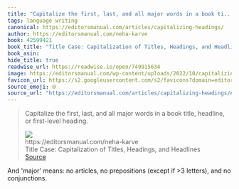 ```yaml
---
title: "Capitalize the first, last, and all major words in a book ti..."
tags: language writing
canonical: https://editorsmanual.com/articles/capitalizing-headings/
author: https://editorsmanual.com/neha-karve
book: 42599421
book_title: "Title Case: Capitalization of Titles, Headings, and Headlines"
book_asin: 
hide_title: true
readwise_url: https://readwise.io/open/749915634
image: https://editorsmanual.com/wp-content/uploads/2022/10/capitalizing-headings-2-media-1200x675.webp
favicon_url: https://s2.googleusercontent.com/s2/favicons?domain=editorsmanual.com
source_emoji: 🌐
source_url: "https://editorsmanual.com/articles/capitalizing-headings/#:~:text=Capitalize%20the%20first%2C,or%20first-level%20heading."
---
```


> Capitalize the first, last, and all major words in a book title, headline, or first-level heading.
> <div class="quoteback-footer"><div class="quoteback-avatar"><img class="mini-favicon" src="https://s2.googleusercontent.com/s2/favicons?domain=editorsmanual.com"></div><div class="quoteback-metadata"><div class="metadata-inner"><span style="display:none">FROM:</span><div aria-label="https://editorsmanual.com/neha-karve" class="quoteback-author"> https://editorsmanual.com/neha-karve</div><div aria-label="Title Case: Capitalization of Titles, Headings, and Headlines" class="quoteback-title"> Title Case: Capitalization of Titles, Headings, and Headlines</div></div></div><div class="quoteback-backlink"><a target="_blank" aria-label="go to the full text of this quotation" rel="noopener" href="https://editorsmanual.com/articles/capitalizing-headings/#:~:text=Capitalize%20the%20first%2C,or%20first-level%20heading." class="quoteback-arrow"> Source</a></div></div>

And 'major' means: no articles, no prepositions (except if >3 letters), and no conjunctions.